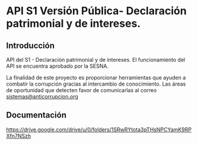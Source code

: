# API S1 Versión Pública- Declaración patrimonial y de intereses.
## Introducción
API del S1 - Declaración patrimonial y de intereses. El funcionamiento del API se encuentra aprobado por la SESNA.

La finalidad de este proyecto es proporcionar herramientas que ayuden a combatir la corrupción gracias al intercambio de conocimiento. 
Las áreas de oportunidad que detecten favor de comunicarlas al correo sistemas@anticorrupcion.org


## Documentación
https://drive.google.com/drive/u/0/folders/1SRwRYtota3pTHsNPCYamK9RPXfn7NSzh



